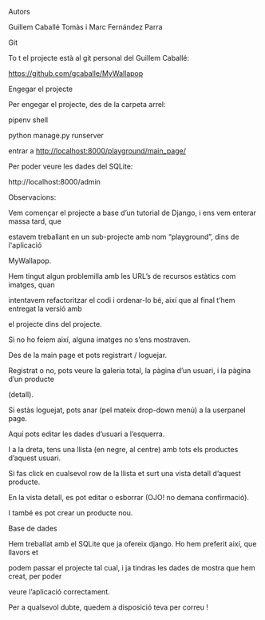 

Autors

Guillem Caballé Tomàs i Marc Fernández Parra

Git

To t el projecte està al git personal del Guillem Caballé:

<https://github.com/gcaballe/MyWallapop>

Engegar el projecte

Per engegar el projecte, des de la carpeta arrel:

pipenv shell

python manage.py runserver

entrar a <http://localhost:8000/playground/main_page/>

Per poder veure les dades del SQLite:

http://localhost:8000/admin





Observacions:

Vem començar el projecte a base d’un tutorial de Django, i ens vem enterar massa tard, que

estavem treballant en un sub-projecte amb nom “playground”, dins de l'aplicació

MyWallapop.

Hem tingut algun problemilla amb les URL’s de recursos estàtics com imatges, quan

intentavem refactoritzar el codi i ordenar-lo bé, així que al final t’hem entregat la versió amb

el projecte dins del projecte.

Si no ho feiem així, alguna imatges no s’ens mostraven.

Des de la main page et pots registrart / loguejar.

Registrat o no, pots veure la galeria total, la pàgina d’un usuari, i la pàgina d’un producte

(detall).

Si estàs loguejat, pots anar (pel mateix drop-down menú) a la userpanel page.

Aquí pots editar les dades d’usuari a l’esquerra.





I a la dreta, tens una llista (en negre, al centre) amb tots els productes d’aquest usuari.

Si fas click en cualsevol row de la llista et surt una vista detall d’aquest producte.

En la vista detall, es pot editar o esborrar (OJO! no demana confirmació).

I també es pot crear un producte nou.

Base de dades

Hem treballat amb el SQLite que ja ofereix django. Ho hem preferit així, que llavors et

podem passar el projecte tal cual, i ja tindras les dades de mostra que hem creat, per poder

veure l’aplicació correctament.

Per a qualsevol dubte, quedem a disposició teva per correu !

